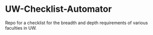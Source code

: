 # UW-Checklist-Automator
Repo for a checklist for the breadth and depth requirements of various faculties in UW.
